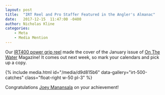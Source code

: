 ```yaml
---
layout: post
title:  "IRT Reel and Pro Staffer Featured in the Angler's Almanac"
date:   2017-12-15  11:47:00 -0400
author: Nicholas Kline
categories: 
    - Meta
    - Media Mention
---
```



Our [IRT400 power grip reel](/spinning-reels/400-series/) made the cover of the January issue of [On The Water](https://www.onthewater.com/) Magazine! It comes out next week, so mark your calendars and pick up a copy.

{% include media.html id="/media/d9d815b6" data-gallery="irt-500-catches" class="float-right w-50 pl-3" %}

Congratulations [Joey Manansala](/about/pro-staff/joe-manansala/) on your achievement!

